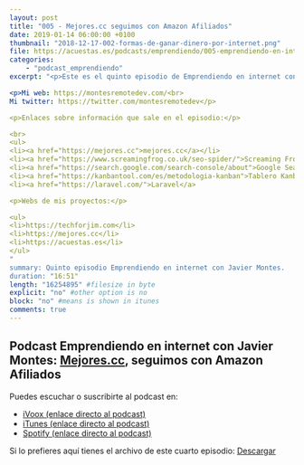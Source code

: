 ```yaml
---
layout: post
title: "005 - Mejores.cc seguimos con Amazon Afiliados"
date: 2019-01-14 06:00:00 +0100
thumbnail: "2018-12-17-002-formas-de-ganar-dinero-por-internet.png"
file: https://acuestas.es/podcasts/emprendiendo/005-emprendiendo-en-internet-con-javier-montes--mejores-cc.mp3
categories:
    - "podcast_emprendiendo"
excerpt: "<p>Este es el quinto episodio de Emprendiendo en internet con Javier Montes, hoy os hablaré sobre la página que estoy haciendo para automatizar Amazon Afiliados: <a href="https://mejores.cc">mejores.cc</a>.</p>

<p>Mi web: https://montesremotedev.com/<br>
Mi twitter: https://twitter.com/montesremotedev</p>

<p>Enlaces sobre información que sale en el episodio:</p>

<br>
<ul>
<li><a href="https://mejores.cc">mejores.cc</a></li>
<li><a href="https://www.screamingfrog.co.uk/seo-spider/">Screaming Frog</a></li>
<li><a href="https://search.google.com/search-console/about">Google Search Console</a></li>
<li><a href="https://kanbantool.com/es/metodologia-kanban">Tablero Kanban</a></li>
<li><a href="https://laravel.com/">Laravel</a>

<p>Webs de mis proyectos:</p>

<ul>
<li>https://techforjim.com</li>
<li>https://mejores.cc</li>
<li>https://acuestas.es</li>
</ul>
"
summary: Quinto episodio Emprendiendo en internet con Javier Montes.
duration: "16:51"
length: "16254895" #filesize in byte
explicit: "no" #other option is no
block: "no" #means is shown in itunes
comments: true
---
```


## Podcast Emprendiendo en internet con Javier Montes: <a href="https://mejores.cc">Mejores.cc</a>, seguimos con Amazon Afiliados

Puedes escuchar o suscribirte al podcast en:
<ul>
<li><a href="https://www.ivoox.com/podcast-emprendiendo-internet-javier-montes_sq_f1644992_1.html">iVoox (enlace directo al podcast)</a></li>
<li><a href="https://itunes.apple.com/es/podcast/emprendiendo-en-internet-con-javier-montes/id1447089206?l=es">iTunes (enlace directo al podcast)</a></li>
<li><a href="https://open.spotify.com/show/57o7sS6plOSmYHvncI7poF?si=ieUPpQe9Qxq3fAdf_Qqf0g">Spotify (enlace directo al podcast)</a></li>
</ul>

Si lo prefieres aquí tienes el archivo de este cuarto episodio: <a href="https://acuestas.es/podcasts/emprendiendo/005-emprendiendo-en-internet-con-javier-montes--mejores-cc.mp3">Descargar</a>

